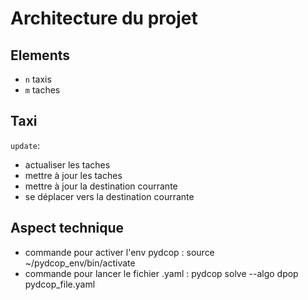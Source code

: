 # Architecture du projet

## Elements

- ``n`` taxis
- ``m`` taches

## Taxi

``update``:

- actualiser les taches
- mettre à jour les taches
- mettre à jour la destination courrante
- se déplacer vers la destination courrante




## Aspect technique

- commande pour activer l'env pydcop : source ~/pydcop_env/bin/activate
- commande pour lancer le fichier .yaml : pydcop solve --algo dpop pydcop_file.yaml
